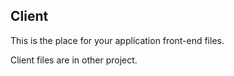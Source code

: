 ## Client

This is the place for your application front-end files.

Client files are in other project.